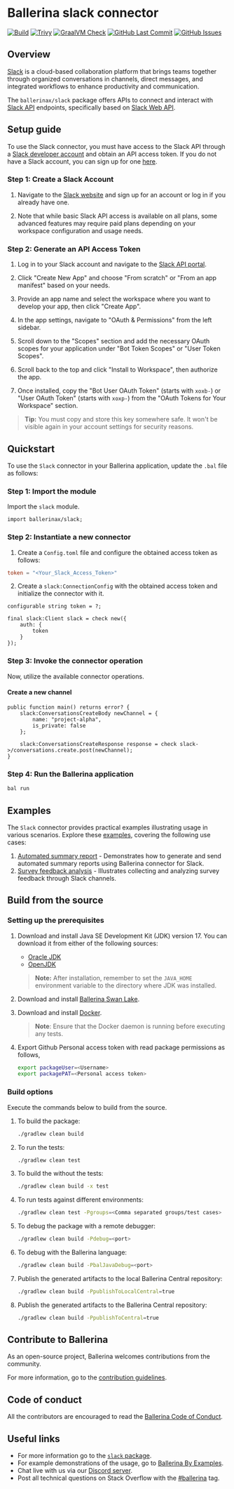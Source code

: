 
# Ballerina slack connector

[![Build](https://github.com/ballerina-platform/module-ballerinax-slack/actions/workflows/ci.yml/badge.svg)](https://github.com/ballerina-platform/module-ballerinax-slack/actions/workflows/ci.yml)
[![Trivy](https://github.com/ballerina-platform/module-ballerinax-slack/actions/workflows/trivy-scan.yml/badge.svg)](https://github.com/ballerina-platform/module-ballerinax-slack/actions/workflows/trivy-scan.yml)
[![GraalVM Check](https://github.com/ballerina-platform/module-ballerinax-slack/actions/workflows/build-with-bal-test-graalvm.yml/badge.svg)](https://github.com/ballerina-platform/module-ballerinax-slack/actions/workflows/build-with-bal-test-graalvm.yml)
[![GitHub Last Commit](https://img.shields.io/github/last-commit/ballerina-platform/module-ballerinax-slack.svg)](https://github.com/ballerina-platform/module-ballerinax-slack/commits/master)
[![GitHub Issues](https://img.shields.io/github/issues/ballerina-platform/ballerina-library/module/slack.svg?label=Open%20Issues)](https://github.com/ballerina-platform/ballerina-library/labels/module%slack)

## Overview

[Slack](https://slack.com/) is a cloud-based collaboration platform that brings teams together through organized conversations in channels, direct messages, and integrated workflows to enhance productivity and communication.

The `ballerinax/slack` package offers APIs to connect and interact with [Slack API](https://api.slack.com/) endpoints, specifically based on [Slack Web API](https://api.slack.com/web).
## Setup guide

To use the Slack connector, you must have access to the Slack API through a [Slack developer account](`https://api.slack.com/`) and obtain an API access token. If you do not have a Slack account, you can sign up for one [here](`https://slack.com/get-started`).

### Step 1: Create a Slack Account

1. Navigate to the [Slack website](`https://slack.com/`) and sign up for an account or log in if you already have one.

2. Note that while basic Slack API access is available on all plans, some advanced features may require paid plans depending on your workspace configuration and usage needs.

### Step 2: Generate an API Access Token

1. Log in to your Slack account and navigate to the [Slack API portal](`https://api.slack.com/apps`).

2. Click "Create New App" and choose "From scratch" or "From an app manifest" based on your needs.

3. Provide an app name and select the workspace where you want to develop your app, then click "Create App".

4. In the app settings, navigate to "OAuth & Permissions" from the left sidebar.

5. Scroll down to the "Scopes" section and add the necessary OAuth scopes for your application under "Bot Token Scopes" or "User Token Scopes".

6. Scroll back to the top and click "Install to Workspace", then authorize the app.

7. Once installed, copy the "Bot User OAuth Token" (starts with `xoxb-`) or "User OAuth Token" (starts with `xoxp-`) from the "OAuth Tokens for Your Workspace" section.

> **Tip:** You must copy and store this key somewhere safe. It won't be visible again in your account settings for security reasons.
## Quickstart

To use the `Slack` connector in your Ballerina application, update the `.bal` file as follows:

### Step 1: Import the module

Import the `slack` module.

```ballerina
import ballerinax/slack;
```

### Step 2: Instantiate a new connector

1. Create a `Config.toml` file and configure the obtained access token as follows:

```toml
token = "<Your_Slack_Access_Token>"
```

2. Create a `slack:ConnectionConfig` with the obtained access token and initialize the connector with it.

```ballerina
configurable string token = ?;

final slack:Client slack = check new({
    auth: {
        token
    }
});
```

### Step 3: Invoke the connector operation

Now, utilize the available connector operations.

#### Create a new channel

```ballerina
public function main() returns error? {
    slack:ConversationsCreateBody newChannel = {
        name: "project-alpha",
        is_private: false
    };

    slack:ConversationsCreateResponse response = check slack->/conversations.create.post(newChannel);
}
```

### Step 4: Run the Ballerina application

```bash
bal run
```
## Examples

The `Slack` connector provides practical examples illustrating usage in various scenarios. Explore these [examples](https://github.com/ballerina-platform/module-ballerinax-slack/tree/main/examples), covering the following use cases:

1. [Automated summary report](https://github.com/ballerina-platform/module-ballerinax-slack/tree/main/examples/automated-summary-report) - Demonstrates how to generate and send automated summary reports using Ballerina connector for Slack.
2. [Survey feedback analysis](https://github.com/ballerina-platform/module-ballerinax-slack/tree/main/examples/survey-feedback-analysis) - Illustrates collecting and analyzing survey feedback through Slack channels.
## Build from the source

### Setting up the prerequisites

1. Download and install Java SE Development Kit (JDK) version 17. You can download it from either of the following sources:

    * [Oracle JDK](https://www.oracle.com/java/technologies/downloads/)
    * [OpenJDK](https://adoptium.net/)

    > **Note:** After installation, remember to set the `JAVA_HOME` environment variable to the directory where JDK was installed.

2. Download and install [Ballerina Swan Lake](https://ballerina.io/).

3. Download and install [Docker](https://www.docker.com/get-started).

    > **Note**: Ensure that the Docker daemon is running before executing any tests.

4. Export Github Personal access token with read package permissions as follows,

    ```bash
    export packageUser=<Username>
    export packagePAT=<Personal access token>
    ```

### Build options

Execute the commands below to build from the source.

1. To build the package:

    ```bash
    ./gradlew clean build
    ```

2. To run the tests:

    ```bash
    ./gradlew clean test
    ```

3. To build the without the tests:

    ```bash
    ./gradlew clean build -x test
    ```

4. To run tests against different environments:

    ```bash
    ./gradlew clean test -Pgroups=<Comma separated groups/test cases>
    ```

5. To debug the package with a remote debugger:

    ```bash
    ./gradlew clean build -Pdebug=<port>
    ```

6. To debug with the Ballerina language:

    ```bash
    ./gradlew clean build -PbalJavaDebug=<port>
    ```

7. Publish the generated artifacts to the local Ballerina Central repository:

    ```bash
    ./gradlew clean build -PpublishToLocalCentral=true
    ```

8. Publish the generated artifacts to the Ballerina Central repository:

    ```bash
    ./gradlew clean build -PpublishToCentral=true
    ```

## Contribute to Ballerina

As an open-source project, Ballerina welcomes contributions from the community.

For more information, go to the [contribution guidelines](https://github.com/ballerina-platform/ballerina-lang/blob/master/CONTRIBUTING.md).

## Code of conduct

All the contributors are encouraged to read the [Ballerina Code of Conduct](https://ballerina.io/code-of-conduct).


## Useful links

* For more information go to the [`slack` package](https://central.ballerina.io/ballerinax/slack/latest).
* For example demonstrations of the usage, go to [Ballerina By Examples](https://ballerina.io/learn/by-example/).
* Chat live with us via our [Discord server](https://discord.gg/ballerinalang).
* Post all technical questions on Stack Overflow with the [#ballerina](https://stackoverflow.com/questions/tagged/ballerina) tag.
